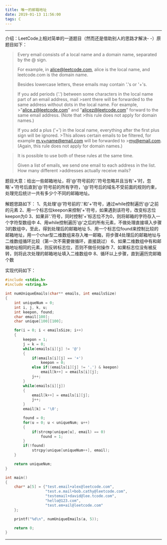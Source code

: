 ```yaml
---
title: 唯一的邮箱地址
date: 2019-01-13 11:56:00
tags: C
---
```


---
介绍：LeetCode上相对简单的一道题目（然而还是借助别人的思路才解决- -）原题目如下：
>Every email consists of a local name and a domain name, separated by the @ sign.
>
>For example, in alice@leetcode.com, alice is the local name, and leetcode.com is the domain name.
>
>Besides lowercase letters, these emails may contain '.'s or '+'s.
>
>If you add periods ('.') between some characters in the local name part of an email address, mail >sent there will be forwarded to the same address without dots in the local name.  For example, >"alice.z@leetcode.com" and "alicez@leetcode.com" forward to the same email address.  (Note that >this rule does not apply for domain names.)
>
>If you add a plus ('+') in the local name, everything after the first plus sign will be ignored. >This allows certain emails to be filtered, for example m.y+name@email.com will be forwarded to >my@email.com.  (Again, this rule does not apply for domain names.)

>It is possible to use both of these rules at the same time.
>
>Given a list of emails, we send one email to each address in the list.  How many different >addresses actually receive mails? 

题目大意：给出一些邮箱地址，将'@'符号前的'.'符号忽略并且当有'+'时，忽略'+'符号后直到'@'符号前的所有字符，'@'符号后的域名不受前面的规则约束，处理完后统计一共有多少个不同的邮箱地址。

解题思路如下：
1、先处理'@'符号前的'.'和'+'符号，通过while控制遍历'@'之前的元素
2、用一个标志位keepon来控制'+'符号，如果遇到该符号，改变标志位keepon为0
3、如果非'.'符号，同时控制'+'标志位不为0，则将邮箱的字符存入一个字符型数组中
4、用while控制遍历'@'之后的所有元素，不做处理直接填入步骤3的数组中，至此，得到处理后的邮箱地址
5、用一个标志位found来控制比较的邮箱地址，用一个char型二维数组来存入唯一邮箱，将步骤4处理后的邮箱地址与二维数组循环比较（第一次不需要做循环，直接跳过）
6、如果二维数组中有和邮箱地址相同的元素，则反转标志位，否则不做任何操作
7、如果标志位没有被反转，则将此次处理的邮箱地址填入二维数组中
8、循环以上步骤，直到遍历完邮箱个数

实现代码如下：

```C
#include <stdio.h>
#include <string.h>

int numUniqueEmails(char** emails, int emailsSize)
{
    int uniqueNum = 0;
    int i, j, k, u;
    int keepon, found;
    char email[100];
    char unique[100][100];

    for(i = 0; i < emailsSize; i++)
    {
        keepon = 1;
        j = k = 0;
        while(emails[i][j] != '@')
        {
            if(emails[i][j] == '+')
                keepon = 0;
            else if((emails[i][j] != '.') & keepon)
                email[k++] = emails[i][j];
            j++;
        }
        while(emails[i][j])
        {
            email[k++] = emails[i][j];
            j++;
        }
        email[k] = '\0';

        found = 0;
        for(u = 0; u < uniqueNum; u++)
        {
            if(strcmp(unique[u], email) == 0)
                found = 1;
        }
        if(!found)
            strcpy(unique[uniqueNum++], email);
    }

    return uniqueNum;
}

int main()
{
    char* a[5] = {"test.email+alex@leetcode.com",
                  "test.e.mail+bob.cathy@leetcode.com",
                  "testemail+david@lee.tcode.com",
                  "hello@123.com",
                  "test.em+ail@leetcode.com"
    };

    printf("%d\n", numUniqueEmails(a, 5));

    return 0;
}
```


---